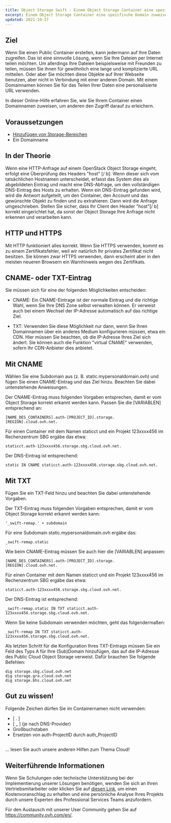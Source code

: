 ```yaml
---
title: Object Storage Swift - Einem Object Storage Container eine spezifische Domain zuweisen
excerpt: Einem Object Storage Container eine spezifische Domain zuweisen
updated: 2021-10-27
---
```


## Ziel

Wenn Sie einen Public Container erstellen, kann jedermann auf Ihre Daten zugreifen. Das ist eine sinnvolle Lösung, wenn Sie Ihre Dateien per Internet teilen möchten.
Um allerdings Ihre Dateien beispielsweise mit Freunden zu teilen, müssen Sie ihnen für gewöhnlich eine lange und komplizierte URL mitteilen.
Oder aber Sie möchten diese Objekte auf Ihrer Webseite benutzen, aber nicht in Verbindung mit einer anderen Domain.
Mit einem Domainnamen können Sie für das Teilen Ihrer Daten eine personalisierte URL verwenden.

In dieser Online-Hilfe erfahren Sie, wie Sie Ihrem Container einen Domainnamen zuweisen, um anderen den Zugriff darauf zu erleichern.

## Voraussetzungen

- [Hinzufügen von Storage-Bereichen](/pages/storage_and_backup/object_storage/pcs_create_container)
- Ein Domainname

## In der Theorie
Wenn eine HTTP-Anfrage auf einem OpenStack Object Storage eingeht, erfolgt eine Überprüfung des Headers  "host" [/ b]. Wenn dieser sich vom tatsächlichen Hostnamen unterscheidet, erfasst das System dies als abgebildeten Eintrag und macht eine DNS-Abfrage, um den vollständigen DNS-Eintrag des Hosts zu erhalten.
Wenn ein DNS-Eintrag gefunden wird, wird die Antwort aufgeteilt, um den Container, den Account und das gewünschte Objekt zu finden und zu extrahieren. Dann wird die Anfrage umgeschrieben.
Stellen Sie sicher, dass Ihr Client den Header "host"[/ b] korrekt eingerichtet hat, da sonst der Object Storage Ihre Anfrage nicht erkennen und verarbeiten kann.

## HTTP und HTTPS
Mit HTTP funktioniert alles korrekt.
Wenn Sie HTTPS verwenden, kommt es zu einem Zertifikatsfehler, weil wir natürlich Ihr privates Zertifikat nicht besitzen.
Sie können zwar HTTPS verwenden, dann erscheint aber in den meisten neueren Browsern ein Warnhinweis wegen des Zertifikats.

## CNAME- oder TXT-Eintrag
Sie müssen sich für eine der folgenden Möglichkeiten entscheiden:

- CNAME: Ein CNAME-Eintrage ist der normale Eintrag und die richtige Wahl, wenn Sie Ihre DNS Zone selbst verwalten können. Er verweist auch bei einem Wechsel der IP-Adresse automatisch auf das richtige Ziel.

- TXT: Verwenden Sie diese Möglichkeit nur dann, wenn Sie Ihren Domainnamen über ein anderes Medium konfigurieren müssen, etwa ein CDN. Hier müssen Sie beachten, ob die IP-Adresse Ihres Ziel sich ändert. Sie können auch die Funktion "virtual CNAME" verwenden, sofern Ihr CDN-Anbieter dies anbietet.

## Mit CNAME
Wählen Sie eine Subdomain aus (z. B. static.mypersonaldomain.ovh) und fügen Sie einen CNAME-Eintrag und das Ziel hinzu. Beachten Sie dabei untenstehende Anweisungen.

Der CNAME-Eintrag muss folgenden Vorgaben entsprechen, damit er vom Object Storage korrekt erkannt werden kann. Passen Sie die [VARIABLEN] entsprechend an:

```
[NAME_DES_CONTAINERS].auth-[PROJECT_ID].storage.[REGION].cloud.ovh.net.
```

Für einen Container mit dem Namen staticct und ein Projekt 123xxxx456 im Rechenzentrum SBG ergäbe das etwa:

```
staticct.auth-123xxxx456.storage.sbg.cloud.ovh.net.
```

Der DNS-Eintrag ist entsprechend:

```
static IN CNAME staticct.auth-123xxxx456.storage.sbg.cloud.ovh.net.
```

## Mit TXT
Fügen Sie ein TXT-Feld hinzu und beachten Sie dabei untenstehende Vorgaben.

Der TXT-Eintrag muss folgenden Vorgaben entsprechen, damit er vom Object Storage korrekt erkannt werden kann:

```
'_swift-remap.' + subdomain
```

Für eine Subdomain static.mypersonaldomain.ovh ergäbe das:

```
_swift-remap.static
```

Wie beim CNAME-Eintrag müssen Sie auch hier die [VARIABLEN] anpassen:

```
[NAME_DES_CONTAINERS].auth-[PROJECT_ID].storage.[REGION].cloud.ovh.net.
```

Für einen Container mit dem Namen staticct und ein Projekt 123xxxx456 im Rechenzentrum SBG ergäbe das etwa:

```
staticct.auth-123xxxx456.storage.sbg.cloud.ovh.net.
```

Der DNS-Eintrag ist entsprechend:

```
_swift-remap.static IN TXT staticct.auth-123xxxx456.storage.sbg.cloud.ovh.net.
```

Wenn Sie keine Subdomain verwenden möchten, geht das folgendermaßen:

```
_swift-remap IN TXT staticct.auth-123xxxx456.storage.sbg.cloud.ovh.net.
```

Als letzten Schritt für die Konfiguration Ihres TXT-Eintrags müssen Sie ein Feld des Typs A für Ihre (Sub)Domain hinzufügen, das auf die IP-Adresse des Public Cloud Object Storage verweist.
Dafür brauchen Sie folgende Befehlen:

```
dig storage.sbg.cloud.ovh.net
dig storage.gra.cloud.ovh.net
dig storage.bhs.cloud.ovh.net
```

## Gut zu wissen!
Folgende Zeichen dürfen Sie im Containernamen nicht verwenden:

- [ . ]
- [ _ ] (je nach DNS-Provider)
- Großbuchstaben
- Ersetzen von auth-ProjectID durch auth_ProjectID

## 
... lesen Sie auch unsere anderen Hilfen zum Thema Cloud!

## Weiterführende Informationen

Wenn Sie Schulungen oder technische Unterstützung bei der Implementierung unserer Lösungen benötigen, wenden Sie sich an Ihren Vertriebsmitarbeiter oder klicken Sie auf [diesen Link](/links/professional-services), um einen Kostenvoranschlag zu erhalten und eine persönliche Analyse Ihres Projekts durch unsere Experten des Professional Services Teams anzufordern.

Für den Austausch mit unserer User Community gehen Sie auf <https://community.ovh.com/en/>.